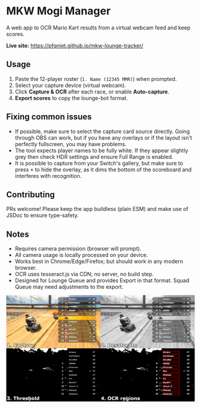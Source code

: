 # MKW Mogi Manager

A web app to OCR Mario Kart results from a virtual webcam feed and keep scores.

**Live site:** https://pfqniet.github.io/mkw-lounge-tracker/

## Usage
1. Paste the 12-player roster (`1. Name (12345 MMR)`) when prompted.
2. Select your capture device (virtual webcam).
3. Click **Capture & OCR** after each race, or enable **Auto-capture**.
4. **Export scores** to copy the lounge-bot format.

## Fixing common issues
- If possible, make sure to select the capture card source directly. Going through OBS can work, but if you have any overlays or if the layout isn't perfectly fullscreen, you may have problems.
- The tool expects player names to be fully white. If they appear slightly grey then check HDR settings and ensure Full Range is enabled.
- It is possible to capture from your Switch's gallery, but make sure to press <kbd>+</kbd> to hide the overlay, as it dims the bottom of the scoreboard and interferes with recognition.

## Contributing
PRs welcome! Please keep the app buildless (plain ESM) and make use of JSDoc to ensure type-safety.

## Notes
- Requires camera permission (browser will prompt).
- All camera usage is locally processed on your device.
- Works best in Chrome/Edge/Firefox; but should work in any modern browser.
- OCR uses tesseract.js via CDN; no server, no build step.
- Designed for Lounge Queue and provides Export in that format. Squad Queue may need adjustments to the export.

![Process demonstration](./img/process-demo.jpg)

